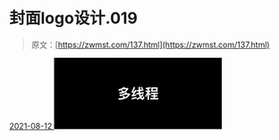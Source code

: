 <!--yml
category: 未分类
date: 0001-01-01 00:00:00
-->

# 封面logo设计.019

> 原文：[https://zwmst.com/137.html](https://zwmst.com/137.html)

   [ <time datetime="2021-08-12T09:21:25+08:00"> 2021-08-12 </time> ](https://zwmst.com/%e5%b0%81%e9%9d%a2logo%e8%ae%be%e8%ae%a1-019)  [![](img/62ab95a3481492a736c049680acf6456.png)](https://zwmst.com/wp-content/uploads/2021/08/1628731285-fea3f85e1471de3.jpeg)